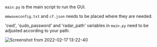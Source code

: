 `main.py` is the main script to run the GUI.

`mmwaveconfig.txt` and `cf.json` needs to be placed where they are needed.

'cwd', 'sudo_password' and 'radar_path' variables in `main.py` need to be adjusted according to your path.

![Screenshot from 2022-02-17 13-22-40](https://user-images.githubusercontent.com/66868163/154562569-dfbd2cab-8984-4aa5-af1a-81557d3bc79a.png)
